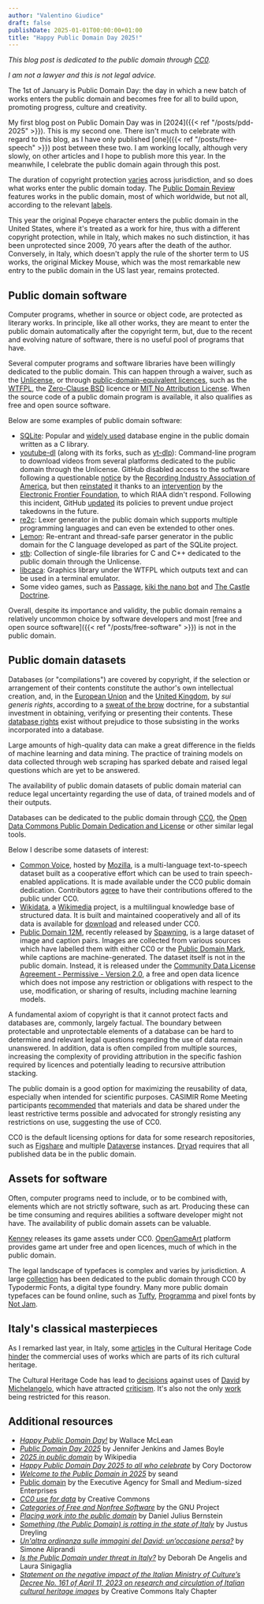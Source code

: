 ```yaml
---
author: "Valentino Giudice"
draft: false
publishDate: 2025-01-01T00:00:00+01:00
title: "Happy Public Domain Day 2025!"
---
```


*This blog post is dedicated to the public domain through [CC0](https://creativecommons.org/publicdomain/zero/1.0/).*

*I am not a lawyer and this is not legal advice.*

The 1st of January is Public Domain Day: the day in which a new batch of works enters the public domain and becomes free for all to build upon, promoting progress, culture and creativity.

My first blog post on Public Domain Day was in [2024]({{< ref "/posts/pdd-2025" >}}). This is my second one. There isn't much to celebrate with regard to this blog, as I have only published [one]({{< ref "/posts/free-speech" >}}) post between these two. I am working locally, although very slowly, on other articles and I hope to publish more this year. In the meanwhile, I celebrate the public domain again through this post.

The duration of copyright protection [varies](https://en.wikipedia.org/wiki/List_of_countries%27_copyright_lengths) across jurisdiction, and so does what works enter the public domain today. The [Public Domain Review](https://publicdomainreview.org/) features works in the public domain, most of which worldwide, but not all, according to the relevant [labels](https://publicdomainreview.org/rights-labelling-on-our-site/).

This year the original Popeye character enters the public domain in the United States, where it's treated as a work for hire, thus with a different copyright protection, while in Italy, which makes no such distinction, it has been unprotected since 2009, 70 years after the death of the author. Conversely, in Italy, which doesn't apply the rule of the shorter term to US works, the original Mickey Mouse, which was the most remarkable new entry to the public domain in the US last year, remains protected.

## Public domain software

Computer programs, whether in source or object code, are protected as literary works. In principle, like all other works, they are meant to enter the public domain automatically after the copyright term, but, due to the recent and evolving nature of software, there is no useful pool of programs that have.

Several computer programs and software libraries have been willingly dedicated to the public domain. This can happen through a waiver, such as the [Unlicense](https://unlicense.org/), or through [public-domain-equivalent licences](https://en.wikipedia.org/wiki/Public-domain-equivalent_license), such as the [WTFPL](http://www.wtfpl.net/), the [Zero-Clause BSD](https://www.landley.net/toybox/license.html) licence or [MIT No Attribution License](https://opensource.org/license/mit-0/). When the source code of a public domain program is available, it also qualifies as free and open source software.

Below are some examples of public domain software:

- [SQLite](https://www.sqlite.org/): Popular and [widely used](https://www.sqlite.org/famous.html) database engine in the public domain written as a C library.
- [youtube-dl](https://ytdl-org.github.io/youtube-dl/) (along with its forks, such as [yt-dlp](https://github.com/yt-dlp/yt-dlp)): Command-line program to download videos from several platforms dedicated to the public domain through the Unlicense. GitHub disabled access to the software following a questionable [notice](https://github.com/github/dmca/blob/master/2020/10/2020-10-23-RIAA.md) by the [Recording Industry Association of America](https://www.riaa.com/), but then [reinstated](https://www.eff.org/deeplinks/2020/11/github-reinstates-youtube-dl-after-riaas-abuse-dmca) it thanks to an [intervention](https://github.com/github/dmca/blob/master/2020/11/2020-11-16-RIAA-reversal-effletter.pdf) by the [Electronic Frontier Foundation](https://www.eff.org/), to which RIAA didn't respond. Following this incident, GitHub [updated](https://github.blog/news-insights/policy-news-and-insights/standing-up-for-developers-youtube-dl-is-back/) its policies to prevent undue project takedowns in the future.
- [re2c](https://re2c.org/): Lexer generator in the public domain which supports multiple programming languages and can even be extended to other ones.
- [Lemon](https://www.sqlite.org/lemon.html): Re-entrant and thread-safe parser generator in the public domain for the C language developed as part of the SQLite project.
- [stb](https://github.com/nothings/stb): Collection of single-file libraries for C and C++ dedicated to the public domain through the Unlicense.
- [libcaca](http://caca.zoy.org/wiki/libcaca): Graphics library under the WTFPL which outputs text and can be used in a terminal emulator.
- Some video games, such as [Passage](https://hcsoftware.sourceforge.net/passage/), [kiki the nano bot](https://kiki.sourceforge.net/) and [The Castle Doctrine](https://sourceforge.net/p/hcsoftware/CastleDoctrine/ci/default/tree/).

Overall, despite its importance and validity, the public domain remains a relatively uncommon choice by software developers and most [free and open source software]({{< ref "/posts/free-software" >}}) is not in the public domain.

## Public domain datasets

Databases (or "compilations") are covered by copyright, if the selection or arrangement of their contents constitute the author's own intellectual creation, and, in the [European Union](https://eur-lex.europa.eu/eli/dir/1996/9/) and the [United Kingdom](https://www.gov.uk/guidance/sui-generis-database-rights), by *sui generis rights*, according to a [sweat of the brow](https://en.wikipedia.org/wiki/Sweat_of_the_brow) doctrine, for a substantial investment in obtaining, verifying or presenting their contents. These [database rights](https://meta.wikimedia.org/wiki/Wikilegal/Database_Rights) exist without prejudice to those subsisting in the works incorporated into a database.

Large amounts of high-quality data can make a great difference in the fields of machine learning and data mining. The practice of training models on data collected through web scraping has sparked debate and raised legal questions which are yet to be answered.

The availability of public domain datasets of public domain material can reduce legal uncertainty regarding the use of data, of trained models and of their outputs.

Databases can be dedicated to the public domain through [CC0](https://creativecommons.org/publicdomain/zero/1.0/), the [Open Data Commons Public Domain Dedication and License](https://opendatacommons.org/licenses/pddl/) or other similar legal tools.

Below I describe some datasets of interest:
- [Common Voice](https://commonvoice.mozilla.org/), hosted by [Mozilla](https://www.mozilla.org/), is a multi-language text-to-speech dataset built as a cooperative effort which can be used to train speech-enabled applications. It is made available under the CC0 public domain dedication. Contributors [agree](https://commonvoice.mozilla.org/terms) to have their contributions offered to the public under CC0.
- [Wikidata](https://www.wikidata.org/), a [Wikimedia](https://www.wikimedia.org/) project, is a multilingual knowledge base of structured data. It is built and maintained cooperatively and all of its data is available for [download](https://www.wikidata.org/wiki/Wikidata:Database_download) and released under CC0.
- [Public Domain 12M](https://source.plus/pd12m), recently released by [Spawning](https://spawning.ai/), is a large dataset of image and caption pairs. Images are collected from various sources which have labelled them with either CC0 or the [Public Domain Mark](https://creativecommons.org/public-domain/pdm/), while captions are machine-generated. The dataset itself is not in the public domain. Instead, it is released under the [Community Data License Agreement - Permissive - Version 2.0](https://cdla.dev/permissive-2-0/), a free and open data licence which does not impose any restriction or obligations with respect to the use, modification, or sharing of results, including machine learning models.

A fundamental axiom of copyright is that it cannot protect facts and databases are, commonly, largely factual. The boundary between protectable and unprotectable elements of a database can be hard to determine and relevant legal questions regarding the use of data remain unanswered. In addition, data is often compiled from multiple sources, increasing the complexity of providing attribution in the specific fashion required by licences and potentially leading to recursive attribution stacking.

The public domain is a good option for maximizing the reusability of data, especially when intended for scientific purposes. CASIMIR Rome Meeting participants [recommended](https://www.nature.com/articles/461171a) that materials and data be shared under the least restrictive terms possible and advocated for strongly resisting any restrictions on use, suggesting the use of CC0.

CC0 is the default licensing options for data for some research repositories, such as [Figshare](https://help.figshare.com/article/copyright-and-license-policy) and multiple [Dataverse](https://guides.dataverse.org/en/6.5/user/dataset-management.html#license-terms) instances. [Dryad](https://datadryad.org/) requires that all published data be in the public domain.

## Assets for software

Often, computer programs need to include, or to be combined with, elements which are not strictly software, such as art. Producing these can be time consuming and requires abilities a software developer might not have. The availability of public domain assets can be valuable.

[Kenney](https://kenney.nl/) releases its game assets under CC0. [OpenGameArt](https://opengameart.org/) platform provides game art under free and open licences, much of which in the public domain.

The legal landscape of typefaces is complex and varies by jurisdiction. A large [collection](https://typodermicfonts.com/public-domain/) has been dedicated to the public domain through CC0 by Typodermic Fonts, a digital type foundry. Many more public domain typefaces can be found online, such as [Tuffy](http://tulrich.com/fonts/), [Programma](https://github.com/douglascrockford/Programma) and pixel fonts by [Not Jam](https://not-jam.itch.io/not-jam-font-pack).

## Italy's classical masterpieces

As I remarked last year, in Italy, some [articles](https://www.normattiva.it/uri-res/N2Ls?urn:nir:stato:decreto.legislativo:2004-01-22;42~art106) in the Cultural Heritage Code [hinder](https://communia-association.org/2023/06/20/something-the-public-domain-is-rotting-in-the-state-of-italy/) the commercial uses of works which are parts of its rich cultural heritage.

The Cultural Heritage Code has lead to [decisions](https://www.ansa.it/sito/notizie/cultura/arte/2023/05/15/tribunale-si-al-diritto-allimmagine-per-beni-culturali_2fa5a371-1732-4cc7-bc7c-398a7c7a1341.html) against uses of [David](https://www.galleriaaccademiafirenze.it/opere/david-michelangelo/) by [Michelangelo](https://en.wikipedia.org/wiki/Michelangelo), which have attracted [criticism](https://www.wikimedia.it/news/unaltra-ordinanza-sulle-immagini-del-david-unoccasione-persa/). It's also not the only [work](https://communia-association.org/2023/03/01/the-vitruvian-man-a-puzzling-case-for-the-public-domain/) being restricted for this reason.

## Additional resources

- *[Happy Public Domain Day!](https://web.archive.org/web/20230209150938/https://www3.wcl.american.edu/cni/0401/35315.html)* by Wallace McLean
- *[Public Domain Day 2025](https://web.law.duke.edu/cspd/publicdomainday/2025/)* by Jennifer Jenkins and James Boyle
- *[2025 in public domain](https://en.wikipedia.org/wiki/2025_in_public_domain)* by Wikipedia
- *[Happy Public Domain Day 2025 to all who celebrate](https://pluralistic.net/2024/12/17/dastar-dly-deeds/)* by Cory Doctorow
- *[Welcome to the Public Domain in 2025](https://blog.archive.org/2025/01/01/welcome-to-the-public-domain-in-2025/)* by seand
- [Public domain](https://intellectual-property-helpdesk.ec.europa.eu/news-events/news/public-domain-2020-11-19) by the Executive Agency for Small and Medium-sized Enterprises
- *[CC0 use for data](https://wiki.creativecommons.org/wiki/CC0_use_for_data)* by Creative Commons
- *[Categories of Free and Nonfree Software](https://www.gnu.org/philosophy/categories.html)* by the GNU Project
- *[Placing work into the public domain](https://cr.yp.to/publicdomain.html)* by Daniel Julius Bernstein
- *[Something (the Public Domain) is rotting in the state of Italy](https://communia-association.org/2023/06/20/something-the-public-domain-is-rotting-in-the-state-of-italy/)* by Justus Dreyling
- *[Un'altra ordinanza sulle immagini del David: un’occasione persa?](https://www.wikimedia.it/news/unaltra-ordinanza-sulle-immagini-del-david-unoccasione-persa/)* by Simone Aliprandi
- *[Is the Public Domain under threat in Italy?](https://pro.europeana.eu/post/is-the-public-domain-under-threat-in-italy)* by Deborah De Angelis and Laura Sinigaglia
- *[Statement on the negative impact of the Italian Ministry of Culture’s Decree No. 161 of April 11, 2023 on research and circulation of Italian cultural heritage images](https://creativecommons.it/chapterIT/index.php/1529/)* by Creative Commons Italy Chapter
